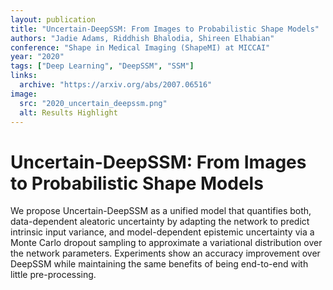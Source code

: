 ```yaml
---
layout: publication
title: "Uncertain-DeepSSM: From Images to Probabilistic Shape Models"
authors: "Jadie Adams, Riddhish Bhalodia, Shireen Elhabian"
conference: "Shape in Medical Imaging (ShapeMI) at MICCAI"
year: "2020"
tags: ["Deep Learning", "DeepSSM", "SSM"]
links:
  archive: "https://arxiv.org/abs/2007.06516"
image:
  src: "2020_uncertain_deepssm.png"
  alt: Results Highlight
---
```


# Uncertain-DeepSSM: From Images to Probabilistic Shape Models
We propose Uncertain-DeepSSM as a unified model that quantifies both, data-dependent aleatoric uncertainty by adapting the network to predict intrinsic input variance, and model-dependent epistemic uncertainty via a Monte Carlo dropout sampling to approximate a variational distribution over the network parameters. Experiments show an accuracy improvement over DeepSSM while maintaining the same benefits of being end-to-end with little pre-processing. 